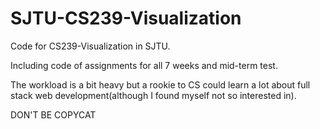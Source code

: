 # SJTU-CS239-Visualization
Code for CS239-Visualization in SJTU.

Including code of assignments for all 7 weeks and mid-term test.

The workload is a bit heavy but a rookie to CS could learn a lot about full stack web development(although I found myself not so interested in).

DON'T BE COPYCAT
